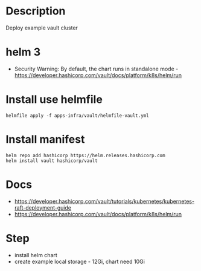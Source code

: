 # Description
Deploy example vault cluster

# helm 3
* Security Warning: By default, the chart runs in standalone mode - https://developer.hashicorp.com/vault/docs/platform/k8s/helm/run

# Install use helmfile
`helmfile apply -f apps-infra/vault/helmfile-vault.yml`

# Install manifest
```
helm repo add hashicorp https://helm.releases.hashicorp.com
helm install vault hashicorp/vault
```

# Docs
* https://developer.hashicorp.com/vault/tutorials/kubernetes/kubernetes-raft-deployment-guide
* https://developer.hashicorp.com/vault/docs/platform/k8s/helm/run


# Step
* install helm chart
* create example local storage - 12Gi, chart need 10Gi
